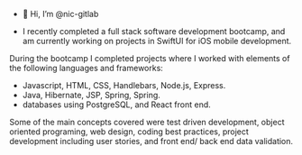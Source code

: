 - 👋 Hi, I’m @nic-gitlab

- I recently completed a full stack software development bootcamp, and am currently working on projects in SwiftUI for iOS mobile development.

During the bootcamp I completed projects where I worked with elements of the following languages and frameworks:

- Javascript, HTML, CSS, Handlebars, Node.js, Express.
- Java, Hibernate, JSP, Spring, Spring.
- databases using PostgreSQL, and React front end.

Some of the main concepts covered were test driven development, object oriented programing, web design, coding best practices, project development including user stories, and front end/ back end data validation.


<!---
nic-gitlab/nic-gitlab is a ✨ special ✨ repository because its `README.md` (this file) appears on your GitHub profile.
You can click the Preview link to take a look at your changes.
--->
